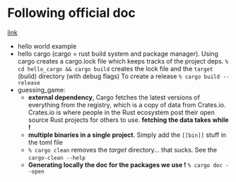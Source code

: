 # Following official doc

[link](https://doc.rust-lang.org/stable/book/second-edition/ch01-03-hello-cargo.html)

- hello world example
- hello cargo (cargo = rust build system and package manager).
  Using cargo creates a cargo.lock file which keeps tracks of the project deps.
  `% cd hello_cargo && cargo build` creates the lock file and the `target`
  (build) directory (with debug flags)
  To create a release `% cargo build --release`
- guessing_game:
  - **external dependency**, Cargo fetches the latest versions of everything from
  the registry, which is a copy of data from Crates.io. Crates.io is where
  people in the Rust ecosystem post their open source Rust projects for others
  to use. **fetching the data takes while !**
  - **multiple binaries in a single project**. Simply add the `[[bin]]`
  stuff in the toml file
  - `% cargo clean` removes the *target* directory... that sucks.
  See the `cargo-clean --help`
  - **Generating locally the doc for the packages we use !** `% cargo doc --open`
